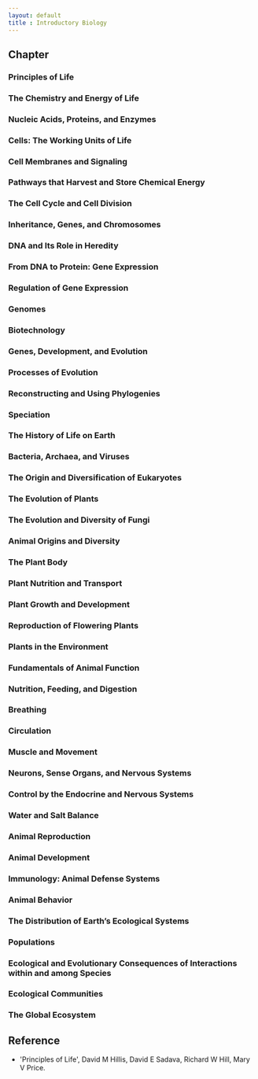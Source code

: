 ```yaml
---
layout: default
title : Introductory Biology
---
```


## Chapter

### Principles of Life

### The Chemistry and Energy of Life

### Nucleic Acids, Proteins, and Enzymes

### Cells: The Working Units of Life

### Cell Membranes and Signaling

### Pathways that Harvest and Store Chemical Energy

### The Cell Cycle and Cell Division

### Inheritance, Genes, and Chromosomes

### DNA and Its Role in Heredity

### From DNA to Protein: Gene Expression

### Regulation of Gene Expression

### Genomes

### Biotechnology

### Genes, Development, and Evolution

### Processes of Evolution

### Reconstructing and Using Phylogenies

### Speciation

### The History of Life on Earth

### Bacteria, Archaea, and Viruses

### The Origin and Diversification of Eukaryotes

### The Evolution of Plants

### The Evolution and Diversity of Fungi

### Animal Origins and Diversity

### The Plant Body

### Plant Nutrition and Transport

### Plant Growth and Development

### Reproduction of Flowering Plants

### Plants in the Environment

### Fundamentals of Animal Function

### Nutrition, Feeding, and Digestion

### Breathing

### Circulation

### Muscle and Movement

### Neurons, Sense Organs, and Nervous Systems

### Control by the Endocrine and Nervous Systems

### Water and Salt Balance

### Animal Reproduction

### Animal Development

### Immunology: Animal Defense Systems

### Animal Behavior

### The Distribution of Earth’s Ecological Systems

### Populations

### Ecological and Evolutionary Consequences of Interactions within and among Species

### Ecological Communities

### The Global Ecosystem

<!--
### Evolution, the Themes of Biology, and Scientific Inquiry
- [The Study of life reveals unifying themes](./1/1.md)
- ~~The Core Theme: Evolution accounts for the unity and diversity of life~~
- ~~In studying nature, scientists make observations and form and test hypotheses~~
- ~~Science benefits from a cooperative approach and diverse viewpoints~~

### The Chemical Context of Life

- ~~Matter consists of chemical elements in pure form and in combinations called compounds~~
- ~~An element’s properties depend on the structure of its atoms~~
- ~~The formation and function of molecules depend on chemical bonding between atoms~~
- ~~Chemical reactions make and break chemical bonds~~

### Water and Life

- ~~Polar covalent bonds in water molecules result in hydrogen bonding~~
- ~~Four emergent properties of water contribute to Earth’s suitability for life~~
- ~~Acidic and basic conditions affect living organisms~~

### Carbon and the Molecular Diversity of Life

- ~~Organic chemistry is the study of carbon compounds~~
- ~~Carbon atoms can form diverse molecules by bonding to four other atoms~~
- ~~A few chemical groups are key to molecular function~~

### The Structure and Function of Large Biological Molecules

- ~~Macromolecules are polymers, built from monomers~~
- ~~Carbohydrates serve as fuel and building material~~
- ~~Lipids are a diverse group of hydrophobic molecules~~
- ~~Proteins include a diversity of structures, resulting in a wide range of functions~~
- ~~Nucleic acids store, transmit, and help express hereditary information~~
- ~~Genomics and proteomics have transformed biological inquiry and applications~~

### A Tour of the Cell

- ~~Biologists use microscopes and biochemistry to study cells~~
- ~~Eukaryotic cells have internal membranes that compartmentalize their functions~~
- ~~The eukaryotic cell’s genetic instructions are housed in the nucleus and carried out by the ribosomes~~
- ~~The endomembrane system regulates protein traffic and performs metabolic functions~~
- ~~Mitochondria and chloroplasts change energy from one form to another~~
- ~~The cytoskeleton is a network of fibers that organizes structures and activities in the cell~~
- ~~Extracellular components and connections between cells help coordinate cellular activities~~
- ~~A cell is greater than the sum of its parts~~

### Membrane Structure and Function

- ~~Cellular membranes are fluid mosaics of lipids and proteins~~
- ~~Membrane structure results in selective permeability~~
- ~~Passive transport is diffusion of a substance across a membrane with no energy investment~~
- ~~Active transport uses energy to move solutes against their gradients~~
- ~~Bulk transport across the plasma membrane occurs by exocytosis and endocytosis~~

### An Introduction to Metabolism

- ~~An organism’s metabolism transforms matter and energy, subject to the laws of thermodynamics~~
- ~~The free-energy change of a reaction tells us whether or not the reaction occurs spontaneously~~
- ~~ATP powers cellular work by coupling exergonic reactions to endergonic reactions~~
- ~~Enzymes speed up metabolic reactions by lowering energy barriers~~
- ~~Regulation of enzyme activity helps control metabolism~~

### Cellular Respiration and Fermentation

- ~~Catabolic pathways yield energy by oxidizing organic fuels~~
- ~~Glycolysis harvests chemical energy by oxidizing glucose to pyruvate~~
- ~~After pyruvate is oxidized, the citric acid cycle completes the energy-yielding oxidation of organic molecules~~
- ~~During oxidative phosphorylation, chemiosmosis couples electron transport to ATP synthesis~~
- ~~Fermentation and anaerobic respiration enable cells to produce ATP without the use of oxygen~~
- ~~Glycolysis and the citric acid cycle connect to many other metabolic pathways~~

### Photosynthesis

- ~~Photosynthesis converts light energy to the chemical energy of food~~
- ~~The light reactions convert solar energy to the chemical energy of ATP and NADPH~~
- ~~The Calvin cycle uses the chemical energy of ATP and NADPH to reduce CO2 to sugar~~
- ~~Alternative mechanisms of carbon fixation have evolved in hot, arid climates~~
- ~~Life depends on photosynthesis~~

### Cell Communication

- ~~External signals are converted to responses within the cell~~
- ~~Reception: A signaling molecule binds to a receptor protein, causing it to change shape~~
- ~~Transduction: Cascades of molecular interactions relay signals from receptors to target molecules in the cell~~
- ~~Response: Cell signaling leads to regulation of transcription or cytoplasmic activities~~
- ~~Apoptosis integrates multiple cell-signaling pathways~~

### The Cell Cycle

- ~~Most cell division results in genetically identical daughter cells~~
- ~~The mitotic phase alternates with interphase in the cell cycle~~
- ~~The eukaryotic cell cycle is regulated by a molecular control system~~

### Meiosis and Sexual Life Cycles

- ~~Offspring acquire genes from parents by inheriting chromosomes~~
- ~~Fertilization and meiosis alternate in sexual life cycles~~
- ~~Meiosis reduces the number of chromosome sets from diploid to haploid~~
- ~~Genetic variation produced in sexual life cycles contributes to evolution~~

### Mendel and the Gene Idea

- ~~Mendel used the scientific approach to identify two laws of inheritance~~
- ~~Probability laws govern Mendelian inheritance~~
- ~~Inheritance patterns are often more complex than predicted by simple Mendelian genetics~~
- ~~Many human traits follow Mendelian patterns of inheritance~~

### The Chromosomal Basis of Inheritance

- ~~Morgan showed that Mendelian inheritance has its physical basis in the behavior of chromosomes: scientific inquiry~~
- ~~Sex-linked genes exhibit unique patterns of inheritance~~
- ~~Linked genes tend to be inherited together because they are located near each other on the same chromosome~~
- ~~Alterations of chromosome number or structure cause some genetic disorders~~
- ~~Some inheritance patterns are exceptions to standard Mendelian inheritance~~

### The Molecular Basis of Inheritance

- ~~DNA is the genetic material~~
- ~~Many proteins work together in DNA replication and repair~~
- ~~A chromosome consists of a DNA molecule packed together with proteins~~

### Gene Expression: From Gene to Protein

- ~~Genes specify proteins via transcription and translation~~
- ~~Transcription is the DNA-directed synthesis of RNA: a closer look~~
- ~~Eukaryotic cells modify RNA after transcription~~
- ~~Translation is the RNA-directed synthesis of a polypeptide: a closer look~~
- ~~Mutations of one or a few nucleotides can affect protein structure and function~~

### Regulation of Gene Expression

- ~~Bacteria often respond to environmental change by regulating transcription~~
- ~~Eukaryotic gene expression is regulated at many stages~~
- ~~Noncoding RNAs play multiple roles in controlling gene expression~~
- ~~A program of differential gene expression leads to the different cell types in a multicellular organism~~
- ~~Cancer results from genetic changes that affect cell cycle control~~

### Viruses

- ~~A virus consists of a nucleic acid surrounded by a protein coat~~
- ~~Viruses replicate only in host cells~~
- ~~Viruses and prions are formidable pathogens in animals and plants~~

### DNA Tools and Biotechnology

- ~~DNA sequencing and DNA cloning are valuable tools for genetic engineering and biological inquiry~~
- ~~Biologists use DNA technology to study gene expression and function~~
- ~~Cloned organisms and stem cells are useful for basic research and other applications~~
- ~~The practical applications of DNA-based biotechnology affect our lives in many ways~~

### Genomes and Their Evolution

- ~~The Human Genome Project fostered development of faster, less expensive sequencing techniques~~
- ~~Scientists use bioinformatics to analyze genomes and their functions~~
- ~~Genomes vary in size, number of genes, and gene density~~
- ~~Multicellular eukaryotes have a lot of noncoding DNA and many multigene families~~
- ~~Duplication, rearrangement, and mutation of DNA contribute to genome evolution~~
- ~~Comparing genome sequences provides clues to evolution and development~~

### Descent With Modification: A Darwinian View of Life

- ~~The Darwinian revolution challenged traditional views of a young Earth inhabited by unchanging species~~
- ~~Descent with modification by natural selection explains the adaptations of organisms and the unity and diversity of life~~
- ~~Evolution is supported by an overwhelming amount of scientific evidence~~

### The Evolution of Populations

- ~~Genetic variation makes evolution possible~~
- ~~The Hardy-Weinberg equation can be used to test whether a population is evolving~~
- ~~Natural selection, genetic drift, and gene flow can alter allele frequencies in a population~~
- ~~Natural selection is the only mechanism that consistently causes adaptive evolution~~

### The Origin of Species

- ~~The biological species concept emphasizes reproductive isolation~~
- ~~Speciation can take place with or without geographic separation~~
- ~~Hybrid zones reveal factors that cause reproductive isolation~~
- ~~Speciation can occur rapidly or slowly and can result from changes in few or many genes~~

### The History of Life on Earth

- ~~Conditions on early Earth made the origin of life possible~~
- ~~The fossil record documents the history of life~~
- ~~key events in life’s history include the origins of unicellular and multicellular organisms and the colonization of land~~
- ~~The rise and fall of groups of organisms reflect differences in speciation and extinction rates~~
- ~~Major changes in body form can result from changes in the sequences and regulation of developmental genes~~
- ~~Evolution is not goal oriented~~

### Phylogeny and the Tree of Life

- ~~Phylogenies show evolutionary relationships~~
- ~~Phylogenies are inferred from morphological and molecular data~~
- ~~Shared characters are used to construct phylogenetic trees~~
- ~~An organism’s evolutionary history is documented in its genome~~
- ~~Molecular clocks help track evolutionary time~~
- ~~Our understanding of the tree of life continues to change based on new data~~

### Bacteria and Archaea

- ~~Structural and functional adaptations contribute to prokaryotic success~~
- ~~Rapid reproduction, mutation, and genetic recombination promote genetic diversity in prokaryotes~~
- ~~Diverse nutritional and metabolic adaptations have evolved in prokaryotes~~
- ~~Prokaryotes have radiated into a diverse set of lineages~~
- ~~Prokaryotes play crucial roles in the biosphere~~
- ~~Prokaryotes have both beneficial and harmful impacts on humans~~

### Protists

- ~~Most eukaryotes are single-celled organisms~~
- ~~Excavates include protists with modified mitochondria and protists with unique flagella~~
- ~~SAR is a highly diverse group of protists defined by DNA similarities~~
- ~~Red algae and green algae are the closest relatives of plants~~
- ~~Unikonts include protists that are closely related to fungi and animals~~
- ~~Protists play key roles in ecological communities~~

### Plant Diversity I: How Plants Colonized Land

- ~~Plants evolved from green algae~~
- ~~Mosses and other nonvascular plants have life cycles dominated by gametophytes~~
- ~~Ferns and other seedless vascular plants were the first plants to grow tall~~

### Plant Diversity II: The Evolution of Seed Plants

- ~~Seeds and pollen grains are key adaptations for life on land~~
- ~~Gymnosperms bear “naked” seeds, typically on cones~~
- ~~The reproductive adaptations of angiosperms include flowers and fruits~~
- ~~Human welfare depends on seed plants~~

### Fungi

- ~~Fungi are heterotrophs that feed by absorption~~
- ~~Fungi produce spores through sexual or asexual life cycles~~
- ~~The ancestor of fungi was an aquatic, single-celled, flagellated protist~~
- ~~Fungi have radiated into a diverse set of lineages~~
- ~~Fungi play key roles in nutrient cycling, ecological interactions, and human welfare~~

### An Overview of Animal Diversity

- ~~Animals are multicellular, heterotrophic eukaryotes with tissues that develop from embryonic layers~~
- ~~The history of animals spans more than half a billion years~~
- ~~Animals can be characterized by “body plans”~~
- ~~Views of animal phylogeny continue to be shaped by new molecular and morphological data~~

### An Introduction to Invertebrates

- ~~Sponges are basal animals that lack tissues~~
- ~~Cnidarians are an ancient phylum of eumetazoans~~
- ~~Lophotrochozoans, a clade identified by molecular data, have the widest range of animal body forms~~
- ~~Ecdysozoans are the most species-rich animal group~~
- ~~Echinoderms and chordates are deuterostomes~~

### The Origin and Evolution of Vertebrates

- ~~Chordates have a notochord and a dorsal, hollow nerve cord~~
- ~~Vertebrates are chordates that have a backbone~~
- ~~Gnathostomes are vertebrates that have jaws~~
- ~~Tetrapods are gnathostomes that have limbs~~
- ~~Amniotes are tetrapods that have a terrestrially adapted egg~~
- ~~Mammals are amniotes that have hair and produce milk~~
- ~~Humans are mammals that have a large brain and bipedal locomotion~~

### Vascular Plant Structure, Growth, and Development

- ~~Plants have a hierarchical organization consisting of organs, tissues, and cells~~
- ~~Different meristems generate new cells for primary and secondary growth~~
- ~~Primary growth lengthens roots and shoots~~
- ~~Secondary growth increases the diameter of stems and roots in woody plants~~
- ~~Growth, morphogenesis, and cell differentiation produce the plant body~~

### Resource Acquisition and Transport in Vascular Plants

- ~~Adaptations for acquiring resources were key steps in the evolution of vascular plants~~
- ~~Different mechanisms transport substances over short or long distances~~
- ~~Transpiration drives the transport of water and minerals from roots to shoots via the xylem~~
- ~~The rate of transpiration is regulated by stomata~~
- ~~Sugars are transported from sources to sinks via the phloem~~
- ~~The symplast is highly dynamic~~

### Soil and Plant Nutrition

- ~~Soil contains a living, complex ecosystem~~
- ~~Plant roots absorb essential elements from the soil~~
- ~~CONCEPT 37.3 Plant nutrition often involves relationships with other organisms~~

### Angiosperm Reproduction and Biotechnology

- ~~Flowers, double fertilization, and fruits are key features of the angiosperm life cycle~~
- ~~Flowering plants reproduce sexually, asexually, or both~~
- ~~People modify crops by breeding and genetic engineering~~

### Plant Responses to Internal and External Signals

- ~~Signal transduction pathways link signal reception to response~~
- ~~Plant hormones help coordinate growth, development, and responses to stimuli~~
- ~~Responses to light are critical for plant success~~
- ~~Plants respond to a wide variety of stimuli other than light~~
- ~~Plants respond to attacks by pathogens and herbivores~~

### Basic Principles of Animal Form and Function

- ~~Animal form and function are correlated at all levels of organization~~
- ~~Feedback control maintains the internal environment in many animals~~
- ~~Homeostatic processes for thermoregulation involve form, function, and behavior~~
- ~~Energy requirements are related to animal size, activity, and environment~~

### Animal Nutrition

- ~~An animal’s diet must supply chemical energy, organic building blocks, and essential nutrients~~
- ~~Food processing involves ingestion, digestion, absorption, and elimination~~
- ~~Organs specialized for sequential stages of food processing form the mammalian digestive system~~
- ~~Evolutionary adaptations of vertebrate digestive systems correlate with diet~~
- ~~Feedback circuits regulate digestion, energy storage, and appetite~~

### Circulation and Gas Exchange

- ~~Circulatory systems link exchange surfaces with cells throughout the body~~
- ~~Coordinated cycles of heart contraction drive double circulation in mammals~~
- ~~Patterns of blood pressure and flow reflect the structure and arrangement of blood vessels~~
- ~~Blood components function in exchange, transport, and defense~~
- ~~Gas exchange occurs across specialized respiratory surfaces~~
- ~~Breathing ventilates the lungs~~
- ~~Adaptations for gas exchange include pigments that bind and transport gases~~

### The Immune System

- ~~In innate immunity, recognition and response rely on traits common to groups of pathogens~~
- ~~In adaptive immunity, receptors provide pathogen-specific recognition~~
- ~~Adaptive immunity defends against infection of body fluids and body cells~~
- ~~Disruptions in immune system function can elicit or exacerbate disease~~

### Osmoregulation and Excretion

- ~~Osmoregulation balances the uptake and loss of water and solutes~~
- ~~An animal’s nitrogenous wastes reflect its phylogeny and habitat~~
- ~~Diverse excretory systems are variations on a tubular theme~~
- ~~The nephron is organized for stepwise processing of blood filtrate~~
- ~~Hormonal circuits link kidney function, water balance, and blood pressure~~

### Hormones and the Endocrine System

- ~~Hormones and other signaling molecules bind to target receptors, triggering specific response pathways~~
- ~~Feedback regulation and coordination with the nervous system are common in hormone pathways~~
- ~~Endocrine glands respond to diverse stimuli in regulating homeostasis, development, and behavior~~

### Animal Reproduction

- ~~Both asexual and sexual reproduction occur in the animal kingdom~~
- ~~Fertilization depends on mechanisms that bring together sperm and eggs of the same species~~
- ~~Reproductive organs produce and transport gametes~~
- ~~The interplay of tropic and sex hormones regulates reproduction in mammals~~
- ~~In placental mammals, an embryo develops fully within the mother’s uterus~~

### Animal Development

- ~~Fertilization and cleavage initiate embryonic development~~
- ~~Morphogenesis in animals involves specific changes in cell shape, position, and survival~~
- ~~Cytoplasmic determinants and inductive signals regulate cell fate~~

### Neurons, Synapses, and Signaling

- ~~Neuron structure and organization reflect function in information transfer~~
- ~~Ion pumps and ion channels establish the resting potential of a neuron~~
- ~~Action potentials are the signals conducted by axons~~
- ~~Neurons communicate with other cells at synapses~~

### Nervous Systems

- ~~Nervous systems consist of circuits of neurons and supporting cells~~
- ~~The vertebrate brain is regionally specialized~~
- ~~The cerebral cortex controls voluntary movement and cognitive functions~~
- ~~Changes in synaptic connections underlie memory and learning~~
- ~~Many nervous system disorders can now be explained in molecular terms~~

### Sensory and Motor Mechanisms

- ~~Sensory receptors transduce stimulus energy and transmit signals to the central nervous system~~
- ~~In hearing and equilibrium, mechanoreceptors detect moving fluid or settling particles~~
- ~~The diverse visual receptors of animals depend on light-absorbing pigments~~
- ~~The senses of taste and smell rely on similar sets of sensory receptors~~
- ~~The physical interaction of protein filaments is required for muscle function~~
- ~~Skeletal systems transform muscle contraction into locomotion~~

### Animal Behavior

- ~~Discrete sensory inputs can stimulate both simple and complex behaviors~~
- ~~Learning establishes specific links between experience and behavior~~
- ~~Selection for individual survival and reproductive success can explain diverse behaviors~~
- ~~Genetic analyses and the concept of inclusive fitness provide a basis for studying the evolution of behavior~~

### An Introduction to Ecology and the Biosphere

- ~~Earth’s climate varies by latitude and season and is changing rapidly~~
- ~~The distribution of terrestrial biomes is controlled by climate and disturbance~~
- ~~Aquatic biomes are diverse and dynamic systems that cover most of Earth~~
- ~~Interactions between organisms and the environment limit the distribution of species~~
- ~~Ecological change and evolution affect one another over long and short periods of time~~

### Population Ecology

- ~~Biotic and abiotic factors affect population density, dispersion, and demographics~~
- ~~The exponential model describes population growth in an idealized, unlimited environment~~
- ~~The logistic model describes how a population grows more slowly as it nears its carrying capacity~~
- ~~Life history traits are products of natural selection~~
- ~~Density-dependent factors regulate population growth~~
- ~~The human population is no longer growing exponentially but is still increasing rapidly~~

### Community Ecology

- ~~Community interactions are classified by whether they help, harm, or have no effect on the species involved~~
- ~~Diversity and trophic structure characterize biological communities~~
- ~~Disturbance influences species diversity and composition~~
- ~~Biogeographic factors affect community diversity~~
- ~~Pathogens alter community structure locally and globally~~

### Ecosystems and Restoration Ecology

- ~~Physical laws govern energy flow and chemical cycling in ecosystems~~
- ~~Energy and other limiting factors control primary production in ecosystems~~
- ~~Energy transfer between trophic levels is typically only 10% efficient~~
- ~~Biological and geochemical processes cycle nutrients and water in ecosystems~~
- ~~Restoration ecologists return degraded ecosystems to a more natural state~~

### Conservation Biology and Global Change

- ~~Human activities threaten Earth’s biodiversity~~
- ~~Population conservation focuses on population size, genetic diversity, and critical habitat~~
- ~~Landscape and regional conservation help sustain biodiversity~~
- ~~Earth is changing rapidly as a result of human actions~~
- ~~Sustainable development can improve human lives while conserving biodiversity~~
-->

## Reference

- 'Principles of Life', David M Hillis, David E Sadava, Richard W Hill, Mary V Price.